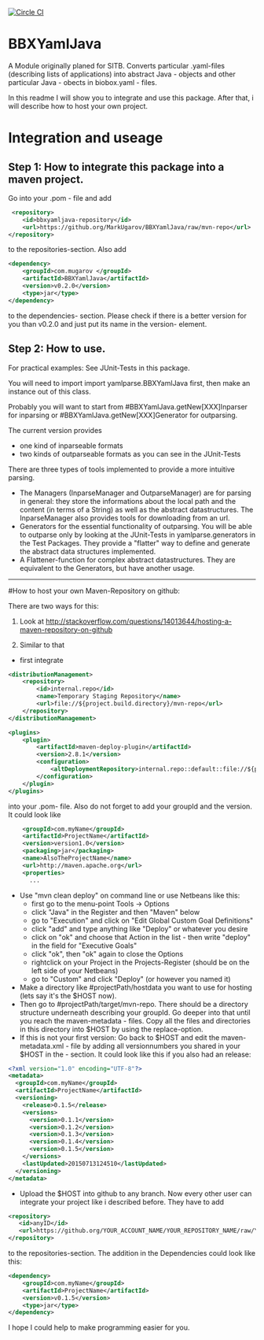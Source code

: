 [![Circle CI](https://circleci.com/gh/MarkUgarov/BBXYamlJava.svg?style=svg)](https://circleci.com/gh/MarkUgarov/BBXYamlJava)

# BBXYamlJava
A Module originally planed for SITB. Converts particular .yaml-files (describing lists of applications) into abstract Java - objects and other particular Java - obects in biobox.yaml  - files.

In this readme I will show you to integrate and use this package. After that, i will describe how to host your own project. 

# Integration and useage 
## Step 1: How to integrate this package into a maven project.

Go into your .pom - file and add 
~~~XML
 <repository>
    <id>bbxyamljava-repository</id>
    <url>https://github.org/MarkUgarov/BBXYamlJava/raw/mvn-repo</url>
</repository>
~~~
to the repositories-section. Also add
~~~XML
<dependency>
    <groupId>com.mugarov </groupId>
    <artifactId>BBXYamlJava</artifactId>
    <version>v0.2.0</version>
    <type>jar</type>
</dependency>
~~~
to the dependencies- section. Please check if there is a better version for you than v0.2.0 and just put its name in the version- element. 

## Step 2: How to use.

For practical examples: See JUnit-Tests in this package. 

You will need to import import yamlparse.BBXYamlJava first, then make an instance out of this class. 

Probably you will want to start from #BBXYamlJava.getNew[XXX]Inparser for inparsing or #BBXYamlJava.getNew[XXX]Generator for outparsing.

The current version provides 
- one kind of inparseable formats
- two kinds of outparseable formats
as you can see in the JUnit-Tests

There are three types of tools implemented to provide a more intuitive parsing. 
 - The Managers (InparseManager and OutparseManager) are for parsing in general: they store the informations about the local path and the content (in terms of a String) as well as the abstract datastructures. The InparseManager also provides tools for downloading from an url.
 - Generators for the essential functionality of outparsing. You will be able to outparse only by looking at the JUnit-Tests in yamlparse.generators in the Test Packages. They provide a "flatter" way to define and generate the abstract data structures implemented. 
 - A Flattener-function for complex abstract datastructures. They are equivalent to the Generators, but have another usage.

___

#How to host your own Maven-Repository on github:

There are two ways for this: 

1. Look at http://stackoverflow.com/questions/14013644/hosting-a-maven-repository-on-github

2. Similar to that 

 - first integrate

~~~XML
<distributionManagement>
    <repository>
        <id>internal.repo</id>
        <name>Temporary Staging Repository</name>
        <url>file://${project.build.directory}/mvn-repo</url>
    </repository>
</distributionManagement>

<plugins>
    <plugin>
        <artifactId>maven-deploy-plugin</artifactId>
        <version>2.8.1</version>
        <configuration>
            <altDeploymentRepository>internal.repo::default::file://${project.build.directory}/mvn-repo</altDeploymentRepository>
        </configuration>
    </plugin>
</plugins>
~~~
into your .pom- file. Also do not forget to add your groupId and the version. It could look like 
~~~XML
    <groupId>com.myName</groupId>
    <artifactId>ProjectName</artifactId>
    <version>version1.0</version>
    <packaging>jar</packaging>
    <name>AlsoTheProjectName</name>
    <url>http://maven.apache.org</url>
    <properties>
      ...
~~~

- Use "mvn clean deploy" on command line or use Netbeans like this:
  - first go to the menu-point Tools -> Options
  - click "Java" in the Register and then "Maven" below
  - go to "Execution" and click on "Edit Global Custom Goal Definitions"
  - click "add" and type anything like "Deploy" or whatever you desire
  - click on "ok" and choose that Action in the list - then write "deploy" in the field for  "Executive Goals"
  - click "ok", then "ok" again to close the Options
  - rightclick on your Project in the Projects-Register (should be on the left side of your Netbeans)
  - go to "Custom" and click "Deploy" (or however you named it)
- Make a directory like #projectPath/hostdata you want to use for hosting (lets say it's the $HOST now). 
- Then go to #projectPath/target/mvn-repo. There should be a directory structure underneath describing your groupId. Go deeper into that until you reach the maven-metadata - files. Copy all the files and directories in this directory into $HOST by using the replace-option.
- If this is not your first version: Go back to $HOST and edit the maven-metadata.xml - file by adding all versionnumbers you shared in your $HOST in the <versioning> - section. 
It could look like this if you also had an release:
~~~XML
<?xml version="1.0" encoding="UTF-8"?>
<metadata>
  <groupId>com.myName</groupId>
  <artifactId>ProjectName</artifactId>
  <versioning>
    <release>0.1.5</release> 
    <versions>
      <version>0.1.1</version>
      <version>0.1.2</version>
      <version>0.1.3</version>
      <version>0.1.4</version>
      <version>0.1.5</version>
    </versions>
    <lastUpdated>20150713124510</lastUpdated>
  </versioning>
</metadata>
~~~

- Upload the $HOST into github to any branch. Now every other user can integrate your project like i described before.  They have to add

 ~~~XML
 <repository>
    <id>anyID</id>
    <url>https://github.org/YOUR_ACCOUNT_NAME/YOUR_REPOSITORY_NAME/raw/YOUR_BRANCH_NAME</url>
</repository>
~~~

to the repositories-section. The addition in the Dependencies could look like this:
~~~XML
<dependency>
    <groupId>com.myName</groupId>
    <artifactId>ProjectName</artifactId>
    <version>v0.1.5</version>
    <type>jar</type>
</dependency>
~~~

I hope I could help to make programming easier for you. 


